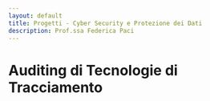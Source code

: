 ```yaml
---
layout: default
title: Progetti - Cyber Security e Protezione dei Dati
description: Prof.ssa Federica Paci
---
```


# Auditing di Tecnologie di Tracciamento 

